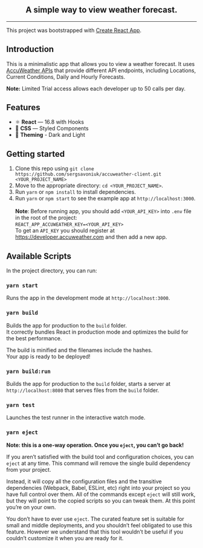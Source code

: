 <h2 align="center">A simple way to view weather forecast.</h3>

<hr />

This project was bootstrapped with [Create React App](https://github.com/facebook/create-react-app).

## Introduction

This is a minimalistic app that allows you to view a weather forecast. It uses [AccuWeather APIs](https://developer.accuweather.com/) that provide different API endpoints, including Locations, Current Conditions, Daily and Hourly Forecasts.

**Note:** Limited Trial access allows each developer up to 50 calls per day.

## Features

- ⚛ **React** — 16.8 with Hooks
- 💅 **CSS** — Styled Components
- 💅 **Theming** - Dark and Light

## Getting started

1. Clone this repo using `git clone https://github.com/sergsavoniuk/accuweather-client.git <YOUR_PROJECT_NAME>`
2. Move to the appropriate directory: `cd <YOUR_PROJECT_NAME>`.<br />
3. Run `yarn` or `npm install` to install dependencies.<br />
4. Run `yarn` or `npm start` to see the example app at `http://localhost:3000`.
   <br/> <br />
   **Note**: Before running app, you should add `<YOUR_API_KEY>` into `.env` file in the root of the project:
   <br />
   `REACT_APP_ACCUWEATHER_KEY=<YOUR_API_KEY>`
   <br />
   To get an `API_KEY` you should register at https://developer.accuweather.com and then add a new app.

## Available Scripts

In the project directory, you can run:

### `yarn start`

Runs the app in the development mode at `http://localhost:3000`.

### `yarn build`

Builds the app for production to the `build` folder.<br>
It correctly bundles React in production mode and optimizes the build for the best performance.

The build is minified and the filenames include the hashes.<br>
Your app is ready to be deployed!

### `yarn build:run`

Builds the app for production to the `build` folder, starts a server at `http://localhost:8080` that serves files from the `build` folder.

### `yarn test`

Launches the test runner in the interactive watch mode.

### `yarn eject`

**Note: this is a one-way operation. Once you `eject`, you can’t go back!**

If you aren’t satisfied with the build tool and configuration choices, you can `eject` at any time. This command will remove the single build dependency from your project.

Instead, it will copy all the configuration files and the transitive dependencies (Webpack, Babel, ESLint, etc) right into your project so you have full control over them. All of the commands except `eject` will still work, but they will point to the copied scripts so you can tweak them. At this point you’re on your own.

You don’t have to ever use `eject`. The curated feature set is suitable for small and middle deployments, and you shouldn’t feel obligated to use this feature. However we understand that this tool wouldn’t be useful if you couldn’t customize it when you are ready for it.
